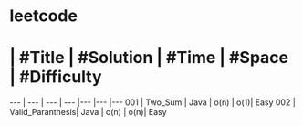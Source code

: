 # leetcode 

  # | #Title | #Solution | #Time | #Space | #Difficulty 
--- | ---    | --- |        ---   |---     |--- |--- 
001 | Two_Sum | Java | o(n) |  o(1)| Easy 
002 | Valid_Paranthesis| Java | o(n) |  o(n)| Easy 

